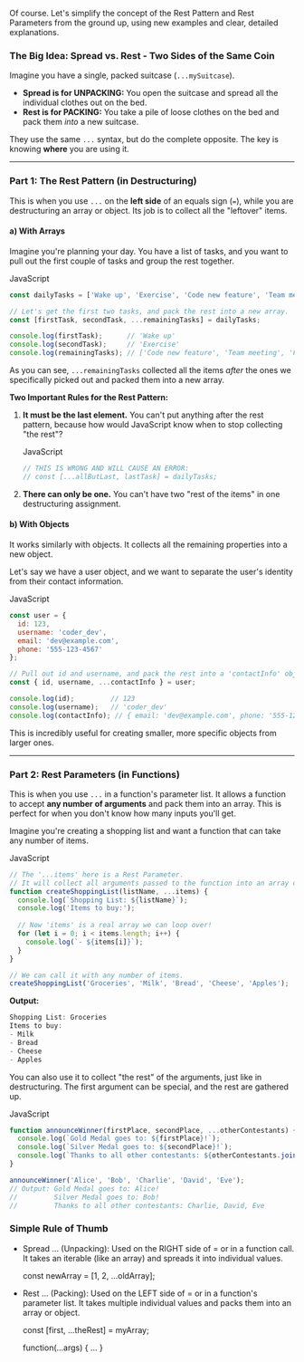 Of course. Let's simplify the concept of the Rest Pattern and Rest Parameters from the ground up, using new examples and clear, detailed explanations.

### The Big Idea: Spread vs. Rest - Two Sides of the Same Coin

Imagine you have a single, packed suitcase (`...mySuitcase`).

- **Spread is for UNPACKING:** You open the suitcase and spread all the individual clothes out on the bed.
- **Rest is for PACKING:** You take a pile of loose clothes on the bed and pack them _into_ a new suitcase.

They use the same `...` syntax, but do the complete opposite. The key is knowing **where** you are using it.

---

### **Part 1: The Rest Pattern (in Destructuring)**

This is when you use `...` on the **left side** of an equals sign (`=`), while you are destructuring an array or object. Its job is to collect all the "leftover" items.

#### **a) With Arrays**

Imagine you're planning your day. You have a list of tasks, and you want to pull out the first couple of tasks and group the rest together.

JavaScript

```JavaScript
const dailyTasks = ['Wake up', 'Exercise', 'Code new feature', 'Team meeting', 'Fix bugs'];

// Let's get the first two tasks, and pack the rest into a new array.
const [firstTask, secondTask, ...remainingTasks] = dailyTasks;

console.log(firstTask);      // 'Wake up'
console.log(secondTask);     // 'Exercise'
console.log(remainingTasks); // ['Code new feature', 'Team meeting', 'Fix bugs']
```

As you can see, `...remainingTasks` collected all the items _after_ the ones we specifically picked out and packed them into a new array.

**Two Important Rules for the Rest Pattern:**

1. **It must be the last element.** You can't put anything after the rest pattern, because how would JavaScript know when to stop collecting "the rest"?
    
    JavaScript
    
    ```JavaScript
    // THIS IS WRONG AND WILL CAUSE AN ERROR:
    // const [...allButLast, lastTask] = dailyTasks;
    ```
    
2. **There can only be one.** You can't have two "rest of the items" in one destructuring assignment.

#### **b) With Objects**

It works similarly with objects. It collects all the remaining properties into a new object.

Let's say we have a user object, and we want to separate the user's identity from their contact information.

JavaScript

```JavaScript
const user = {
  id: 123,
  username: 'coder_dev',
  email: 'dev@example.com',
  phone: '555-123-4567'
};

// Pull out id and username, and pack the rest into a 'contactInfo' object.
const { id, username, ...contactInfo } = user;

console.log(id);         // 123
console.log(username);   // 'coder_dev'
console.log(contactInfo); // { email: 'dev@example.com', phone: '555-123-4567' }
```

This is incredibly useful for creating smaller, more specific objects from larger ones.

---

### **Part 2: Rest Parameters (in Functions)**

This is when you use `...` in a function's parameter list. It allows a function to accept **any number of arguments** and pack them into an array. This is perfect for when you don't know how many inputs you'll get.

Imagine you're creating a shopping list and want a function that can take any number of items.

JavaScript

```JavaScript
// The '...items' here is a Rest Parameter.
// It will collect all arguments passed to the function into an array called 'items'.
function createShoppingList(listName, ...items) {
  console.log(`Shopping List: ${listName}`);
  console.log('Items to buy:');
  
  // Now 'items' is a real array we can loop over!
  for (let i = 0; i < items.length; i++) {
    console.log(`- ${items[i]}`);
  }
}

// We can call it with any number of items.
createShoppingList('Groceries', 'Milk', 'Bread', 'Cheese', 'Apples');
```

**Output:**

```JavaScript
Shopping List: Groceries
Items to buy:
- Milk
- Bread
- Cheese
- Apples
```

You can also use it to collect "the rest" of the arguments, just like in destructuring. The first argument can be special, and the rest are gathered up.

JavaScript

```JavaScript
function announceWinner(firstPlace, secondPlace, ...otherContestants) {
  console.log(`Gold Medal goes to: ${firstPlace}!`);
  console.log(`Silver Medal goes to: ${secondPlace}!`);
  console.log(`Thanks to all other contestants: ${otherContestants.join(', ')}`);
}

announceWinner('Alice', 'Bob', 'Charlie', 'David', 'Eve');
// Output: Gold Medal goes to: Alice!
//         Silver Medal goes to: Bob!
//         Thanks to all other contestants: Charlie, David, Eve
```

### Simple Rule of Thumb

- Spread ... (Unpacking): Used on the RIGHT side of = or in a function call. It takes an iterable (like an array) and spreads it into individual values.
    
    const newArray = [1, 2, ...oldArray];
    
- Rest ... (Packing): Used on the LEFT side of = or in a function's parameter list. It takes multiple individual values and packs them into an array or object.
    
    const [first, ...theRest] = myArray;
    
    function(...args) { ... }


